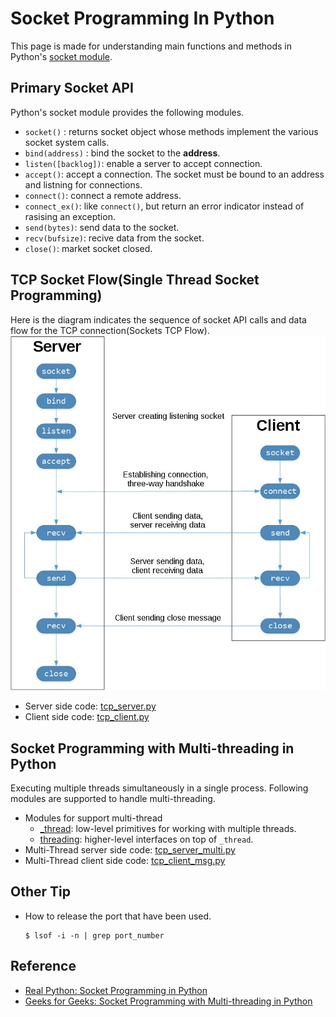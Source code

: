 # Socket Programming In Python
This page is made for understanding main functions and methods in Python's [socket module](https://docs.python.org/3/library/socket.html).

## Primary Socket API
Python's socket module provides the following modules.
- `socket()` : returns socket object whose methods implement the various socket system calls.
- `bind(address)` : bind the socket to the __address__.
- `listen([backlog])`: enable a server to accept connection.
- `accept()`: accept a connection. The socket must be bound to an address and listning for connections.
- `connect()`: connect a remote address.
- `connect_ex()`: like `connect()`, but return an error indicator instead of rasising an exception.
- `send(bytes)`: send data to the socket.
- `recv(bufsize)`: recive data from the socket.
- `close()`: market socket closed.

## TCP Socket Flow(Single Thread Socket Programming)
Here is the diagram indicates the sequence of socket API calls and data flow for the TCP connection(Sockets TCP Flow).
![Sockets TCP Flow](figure/sockets_tcp_flow.png)
- Server side code:  [tcp_server.py](tcp_server.py) 
- Client side code: [tcp_client.py](tcp_client.py)

## Socket Programming with Multi-threading in Python
Executing multiple threads simultaneously in a single process. Following modules are supported to handle multi-threading.
- Modules for support multi-thread
    - [_thread](https://docs.python.org/ko/3/library/_thread.html): low-level primitives for working with multiple threads.
    - [threading](https://docs.python.org/ko/3/library/threading.html): higher-level interfaces on top of `_thread`. 
- Multi-Thread server side code: [tcp_server_multi.py](tcp_server_multi.py)
- Multi-Thread client side code: [tcp_client_msg.py](tcp_client_msg.py)

## Other Tip
- How to release the port that have been used.
    ```shell
    $ lsof -i -n | grep port_number
    ```

## Reference
- [Real Python: Socket Programming in Python](https://realpython.com/python-sockets/)
- [Geeks for Geeks: Socket Programming with Multi-threading in Python](https://www.geeksforgeeks.org/socket-programming-multi-threading-python/)